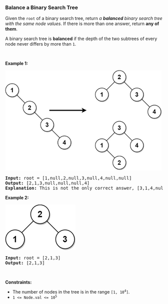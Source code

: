 
<h3>Balance a Binary Search Tree</h3>
<div><p>Given the <code>root</code> of a binary search tree, return <em>a <strong>balanced</strong> binary search tree with the same node values</em>. If there is more than one answer, return <strong>any of them</strong>.</p>
<p>A binary search tree is <strong>balanced</strong> if the depth of the two subtrees of every node never differs by more than <code>1</code>.</p>
<p> </p>
<p><strong>Example 1:</strong></p>
<img alt="" src="assets/e30f6f32f25d44229c69e092308c0f83.jpg" style="width: 500px; height: 319px;"/>
<pre><strong>Input:</strong> root = [1,null,2,null,3,null,4,null,null]
<strong>Output:</strong> [2,1,3,null,null,null,4]
<b>Explanation:</b> This is not the only correct answer, [3,1,4,null,2] is also correct.
</pre>
<p><strong>Example 2:</strong></p>
<img alt="" src="assets/675163472cf6426fb6f4048f934e08f4.jpg" style="width: 224px; height: 145px;"/>
<pre><strong>Input:</strong> root = [2,1,3]
<strong>Output:</strong> [2,1,3]
</pre>
<p> </p>
<p><strong>Constraints:</strong></p>
<ul>
<li>The number of nodes in the tree is in the range <code>[1, 10<sup>4</sup>]</code>.</li>
<li><code>1 &lt;= Node.val &lt;= 10<sup>5</sup></code></li>
</ul>
</div>
